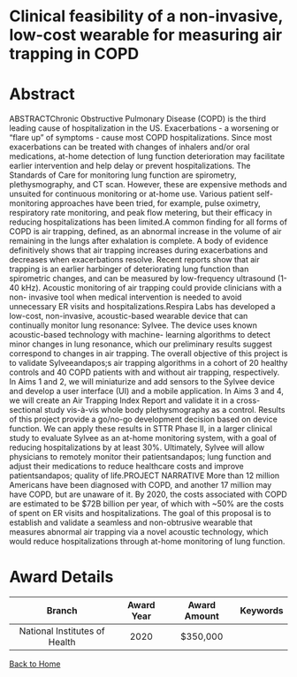 
Clinical feasibility of a non-invasive, low-cost wearable for measuring air trapping in COPD
============================================================================================

# Abstract


ABSTRACTChronic Obstructive Pulmonary Disease (COPD) is the third leading cause of hospitalization in the US.
Exacerbations - a worsening or “flare up” of symptoms - cause most COPD hospitalizations. Since most
exacerbations can be treated with changes of inhalers and/or oral medications, at-home detection of lung
function deterioration may facilitate earlier intervention and help delay or prevent hospitalizations. The
Standards of Care for monitoring lung function are spirometry, plethysmography, and CT scan. However, these
are expensive methods and unsuited for continuous monitoring or at-home use. Various patient self-monitoring
approaches have been tried, for example, pulse oximetry, respiratory rate monitoring, and peak flow metering,
but their efficacy in reducing hospitalizations has been limited.A common finding for all forms of COPD is air trapping, defined, as an abnormal increase in the volume
of air remaining in the lungs after exhalation is complete. A body of evidence definitively shows that air trapping
increases during exacerbations and decreases when exacerbations resolve. Recent reports show that air
trapping is an earlier harbinger of deteriorating lung function than spirometric changes, and can be measured
by low-frequency ultrasound (1-40 kHz). Acoustic monitoring of air trapping could provide clinicians with a non-
invasive tool when medical intervention is needed to avoid unnecessary ER visits and hospitalizations.Respira Labs has developed a low-cost, non-invasive, acoustic-based wearable device that can
continually monitor lung resonance: Sylvee. The device uses known acoustic-based technology with machine-
learning algorithms to detect minor changes in lung resonance, which our preliminary results suggest
correspond to changes in air trapping. The overall objective of this project is to validate Sylveeandapos;s air trapping
algorithms in a cohort of 20 healthy controls and 40 COPD patients with and without air trapping, respectively.
In Aims 1 and 2, we will miniaturize and add sensors to the Sylvee device and develop a user interface (UI)
and a mobile application. In Aims 3 and 4, we will create an Air Trapping Index Report and validate it in a
cross-sectional study vis-à-vis whole body plethysmography as a control. Results of this project provide a
go/no-go development decision based on device function. We can apply these results in STTR Phase II, in a
larger clinical study to evaluate Sylvee as an at-home monitoring system, with a goal of reducing
hospitalizations by at least 30%. Ultimately, Sylvee will allow physicians to remotely monitor their patientsandapos; lung
function and adjust their medications to reduce healthcare costs and improve patientsandapos; quality of life.PROJECT NARRATIVE
More than 12 million Americans have been diagnosed with COPD, and another 17 million may have COPD,
but are unaware of it. By 2020, the costs associated with COPD are estimated to be $72B billion per year, of
which with ~50% are the costs of spent on ER visits and hospitalizations. The goal of this proposal is to
establish and validate a seamless and non-obtrusive wearable that measures abnormal air trapping via a novel
acoustic technology, which would reduce hospitalizations through at-home monitoring of lung function.  

# Award Details

|Branch|Award Year|Award Amount|Keywords|
| :---: | :---: | :---: | :---: |
|National Institutes of Health|2020|$350,000||
  
  


[Back to Home](https://github.com/chrischow/dod_sbir_awards/JH/#2338)